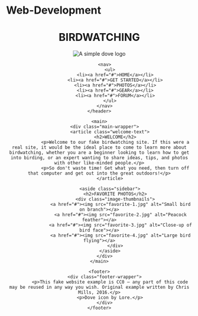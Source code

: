 # Web-Development
<!DOCTYPE html>
<html lang="en">
<head>
    <meta charset="utf-8">
    <title>Birdwatching</title>
    <link href="https://fonts.googleapis.com/css?family=Roboto+Condensed:300%7CCinzel+Decorative:700" rel="stylesheet">
    <link rel="stylesheet" href="style.css">
</head>
<body>
    <header>
        <div class="header-wrapper">
            <h1>BIRDWATCHING</h1>
            <img src="dove.png" alt="A simple dove logo">
        </div>
        
        <nav>
            <ul>
                <li><a href="#">HOME</a></li>
                <li><a href="#">GET STARTED</a></li>
                <li><a href="#">PHOTOS</a></li>
                <li><a href="#">GEAR</a></li>
                <li><a href="#">FORUM</a></li>
            </ul>
        </nav>
    </header>

    <main>
        <div class="main-wrapper">
            <article class="welcome-text">
                <h2>WELCOME</h2>
                <p>Welcome to our fake birdwatching site. If this were a real site, it would be the ideal place to come to learn more about birdwatching, whether you are a beginner looking to learn how to get into birding, or an expert wanting to share ideas, tips, and photos with other like-minded people.</p>
                <p>So don't waste time! Get what you need, then turn off that computer and get out into the great outdoors!</p>
            </article>

            <aside class="sidebar">
                <h2>FAVORITE PHOTOS</h2>
                <div class="image-thumbnails">
                    <a href="#"><img src="favorite-1.jpg" alt="Small bird on branch"></a>
                    <a href="#"><img src="favorite-2.jpg" alt="Peacock feather"></a>
                    <a href="#"><img src="favorite-3.jpg" alt="Close-up of bird face"></a>
                    <a href="#"><img src="favorite-4.jpg" alt="Large bird flying"></a>
                </div>
            </aside>
        </div>
    </main>

    <footer>
        <div class="footer-wrapper">
            <p>This fake website example is CC0 – any part of this code may be reused in any way you wish. Original example written by Chris Mills, 2016.</p>
            <p>Dove icon by Lore.</p>
        </div>
    </footer>
</body>
</html>
